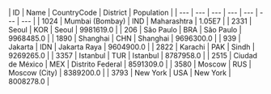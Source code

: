 | ID | Name | CountryCode | District | Population | 
| --- | --- | --- | --- | --- | --- | --- |
| 1024 | Mumbai (Bombay) | IND | Maharashtra | 1.05E7 |
| 2331 | Seoul | KOR | Seoul | 9981619.0 |
| 206 | São Paulo | BRA | São Paulo | 9968485.0 |
| 1890 | Shanghai | CHN | Shanghai | 9696300.0 |
| 939 | Jakarta | IDN | Jakarta Raya | 9604900.0 |
| 2822 | Karachi | PAK | Sindh | 9269265.0 |
| 3357 | Istanbul | TUR | Istanbul | 8787958.0 |
| 2515 | Ciudad de México | MEX | Distrito Federal | 8591309.0 |
| 3580 | Moscow | RUS | Moscow (City) | 8389200.0 |
| 3793 | New York | USA | New York | 8008278.0 |
